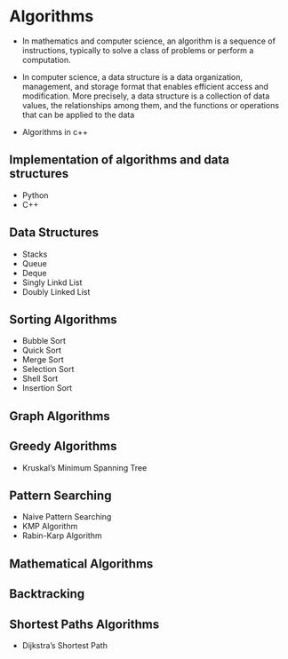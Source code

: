 # Algorithms
* In mathematics and computer science, an algorithm is a sequence of instructions, typically to solve a class of problems or perform a computation.

* In computer science, a data structure is a data organization, management, and storage format that enables efficient access and modification. More precisely, a data structure is a collection of data values, the relationships among them, and the functions or operations that can be applied to the data

* Algorithms in c++


Implementation of algorithms and data structures 
---
* Python
* C++

Data Structures
--

* Stacks
* Queue
* Deque
* Singly Linkd List
* Doubly Linked List

Sorting Algorithms
--
* Bubble Sort
* Quick Sort
* Merge Sort
* Selection Sort
* Shell Sort
* Insertion Sort

Graph Algorithms 
--

Greedy Algorithms
--
* Kruskal’s Minimum Spanning Tree 

Pattern Searching
--

* Naive Pattern Searching
* KMP Algorithm 
* Rabin-Karp Algorithm

Mathematical Algorithms
-- 

Backtracking
-- 

Shortest Paths Algorithms
--

* Dijkstra’s Shortest Path 
